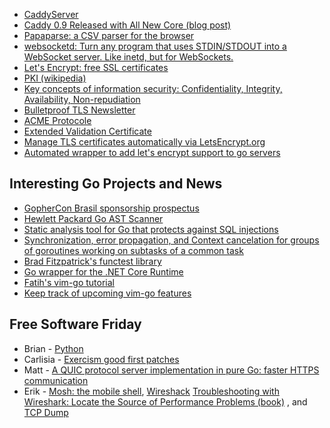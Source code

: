 - [CaddyServer](https://caddyserver.com/)
- [Caddy 0.9 Released with All New Core (blog post)](https://caddyserver.com/blog/caddy-0_9-released)
- [Papaparse: a CSV parser for the browser](http://papaparse.com/)
- [websocketd: Turn any program that uses STDIN/STDOUT into a WebSocket server. Like inetd, but for WebSockets.](https://github.com/joewalnes/websocketd)
- [Let's Encrypt: free SSL certificates](https://letsencrypt.org/)
- [PKI (wikipedia)](https://en.wikipedia.org/wiki/Public_key_infrastructure)
- [Key concepts of information security: Confidentiality, Integrity, Availability, Non-repudiation](https://en.wikipedia.org/wiki/Information_security#Key_concepts)
- [Bulletproof TLS Newsletter](https://www.feistyduck.com/bulletproof-tls-newsletter/)
- [ACME Protocole](https://letsencrypt.github.io/acme-spec/)
- [Extended Validation Certificate](https://en.wikipedia.org/wiki/Extended_Validation_Certificate)
- [Manage TLS certificates automatically via LetsEncrypt.org](https://github.com/rsc/letsencrypt)
- [Automated wrapper to add let's encrypt support to go servers](https://github.com/dkumor/acmewrapper)

## Interesting Go Projects and News

- [GopherCon Brasil sponsorship prospectus](https://2016.gopherconbr.org/en/GopherconBR2016Prospectus.pdf)
- [Hewlett Packard Go AST Scanner](https://github.com/HewlettPackard/gas)
- [Static analysis tool for Go that protects against SQL injections](https://github.com/stripe/safesql)
- [Synchronization, error propagation, and Context cancelation for groups of goroutines working on subtasks of a common task](https://godoc.org/golang.org/x/sync/errgroup)
- [Brad Fitzpatrick's functest library](https://godoc.org/go4.org/testing/functest)
- [Go wrapper for the .NET Core Runtime](https://github.com/matiasinsaurralde/go-dotnet)
- [Fatih's vim-go tutorial](https://github.com/fatih/vim-go-tutorial)
- [Keep track of upcoming vim-go features](https://github.com/fatih/vim-go/blob/master/CHANGELOG.md#unplanned)

## Free Software Friday

- Brian ­- [Python](https://www.python.org/) 
- Carlisia - [Exercism good first patches](https://github.com/exercism/xgo/issues?q=is%3Aissue+is%3Aopen+label%3A%22good+first+patch%22)
- Matt - [A QUIC protocol server implementation in pure Go: faster HTTPS communication](https://github.com/lucas-clemente/quic-go)
- Erik - [Mosh: the mobile shell](https://github.com/mobile-shell/mosh), [Wireshack](https://www.wireshark.org/) [Troubleshooting with Wireshark: Locate the Source of Performance Problems (book)](https://www.amazon.com/Troubleshooting-Wireshark-Locate-Performance-Problems/dp/1893939979/) , and [TCP Dump](http://www.tcpdump.org/)